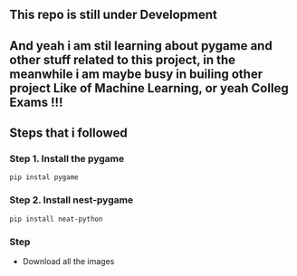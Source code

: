 ## This repo is still under Development
And yeah i am stil learning about pygame and other stuff related to this project,
in the meanwhile i am maybe busy in builing other project Like of Machine Learning, or yeah Colleg Exams !!!
---

## Steps that i followed 
 
### Step 1. Install the pygame

```shell
pip instal pygame
```

### Step 2. Install nest-pygame

```shell
pip install neat-python
```

### Step 

- Download all the images